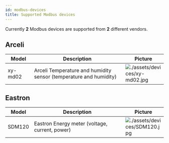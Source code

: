 ```yaml
---
id: modbus-devices
title: Supported Modbus devices
---
```


<style type="text/css">
.main-content-devices table {
  table-layout: fixed;
  display: table !important;
}
.main-content-devices table tr th:nth-child(1) {
  width: 15%;
}
.main-content-devices table tr th:nth-child(2) {
  width: 60%;
}
.main-content-devices table tr th:nth-child(3) {
  width: 25%;
}

</style>

Currently **2** Modbus devices are supported from **2** different vendors.

<div class="main-content-devices" role="main">

## Arceli

| Model | Description | Picture |
| ------------- | ------------- | -------------------------- |
| xy-md02 | Arceli Temperature and humidity sensor (temperature and humidity) | ![./assets/devices/xy-md02.jpg](./assets/devices/xy-md02.jpg) |

## Eastron

| Model | Description | Picture |
| ------------- | ------------- | -------------------------- |
| SDM120 | Eastron Energy meter (voltage, current, power) | ![./assets/devices/SDM120.jpg](./assets/devices/SDM120.jpg) |



</div>
